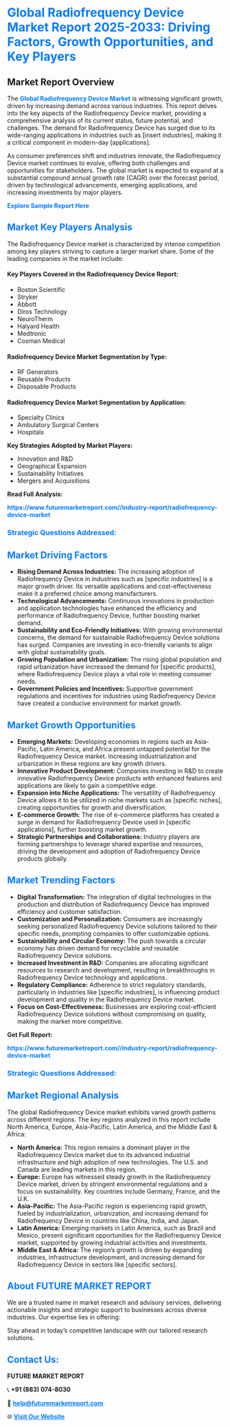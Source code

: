 <h1 style="color: #007BFF;">Global Radiofrequency Device Market Report 2025-2033: Driving Factors, Growth Opportunities, and Key Players</h1>

<section id="overview">
<h2>Market Report Overview</h2>
<p>The <a href="https://www.futuremarketreport.com//industry-report/radiofrequency-device-market" style="color: #007BFF; text-decoration: none;"><strong>Global Radiofrequency Device Market</strong></a> is witnessing significant growth, driven by increasing demand across various industries. This report delves into the key aspects of the Radiofrequency Device market, providing a comprehensive analysis of its current status, future potential, and challenges. The demand for Radiofrequency Device has surged due to its wide-ranging applications in industries such as [insert industries], making it a critical component in modern-day [applications].</p>
<p>As consumer preferences shift and industries innovate, the Radiofrequency Device market continues to evolve, offering both challenges and opportunities for stakeholders. The global market is expected to expand at a substantial compound annual growth rate (CAGR) over the forecast period, driven by technological advancements, emerging applications, and increasing investments by major players.</p>
</section>

<section id="overview">
<p><a href="https://www.futuremarketreport.com//request-sample/reportId=82853" style="color: #007BFF; text-decoration: none;"><strong>Explore Sample Report Here</strong></a></p>
</section>

<section id="key-players">
<h2 style="color: #007BFF;">Market Key Players Analysis</h2>
<p>The Radiofrequency Device market is characterized by intense competition among key players striving to capture a larger market share. Some of the leading companies in the market include:</p>
<h4>Key Players Covered in the Radiofrequency Device Report:</h4>
<ul><li>Boston Scientific</li><li>Stryker</li><li>Abbott</li><li>Diros Technology</li><li>NeuroTherm</li><li>Halyard Health</li><li>Medtronic</li><li>Cosman Medical</li></ul>
<h4>Radiofrequency Device Market Segmentation by Type:</h4>
<ul><li>RF Generators</li><li>Reusable Products</li><li>Disposable Products</li></ul>

<h4>Radiofrequency Device Market Segmentation by Application:</h4>
<ul><li>Specialty Clinics</li><li>Ambulatory Surgical Centers</li><li>Hospitals</li></ul>
<p><strong>Key Strategies Adopted by Market Players:</strong></p>
<ul>
<li>Innovation and R&D</li>
<li>Geographical Expansion</li>
<li>Sustainability Initiatives</li>
<li>Mergers and Acquisitions</li>
</ul>
</section>

<section>
<p><strong>Read Full Analysis: </strong></p><a href="https://www.futuremarketreport.com//industry-report/radiofrequency-device-market" style="color: #007BFF; text-decoration: none;"><strong>https://www.futuremarketreport.com//industry-report/radiofrequency-device-market</strong></a>
<h3 style="color: #007BFF;">Strategic Questions Addressed:</h3>
</section>

<section id="driving-factors">
<h2 style="color: #007BFF;">Market Driving Factors</h2>
<ul>
<li><strong>Rising Demand Across Industries:</strong> The increasing adoption of Radiofrequency Device in industries such as [specific industries] is a major growth driver. Its versatile applications and cost-effectiveness make it a preferred choice among manufacturers.</li>
<li><strong>Technological Advancements:</strong> Continuous innovations in production and application technologies have enhanced the efficiency and performance of Radiofrequency Device, further boosting market demand.</li>
<li><strong>Sustainability and Eco-Friendly Initiatives:</strong> With growing environmental concerns, the demand for sustainable Radiofrequency Device solutions has surged. Companies are investing in eco-friendly variants to align with global sustainability goals.</li>
<li><strong>Growing Population and Urbanization:</strong> The rising global population and rapid urbanization have increased the demand for [specific products], where Radiofrequency Device plays a vital role in meeting consumer needs.</li>
<li><strong>Government Policies and Incentives:</strong> Supportive government regulations and incentives for industries using Radiofrequency Device have created a conducive environment for market growth.</li>
</ul>
</section>

<section id="growth-opportunities">
<h2 style="color: #007BFF;">Market Growth Opportunities</h2>
<ul>
<li><strong>Emerging Markets:</strong> Developing economies in regions such as Asia-Pacific, Latin America, and Africa present untapped potential for the Radiofrequency Device market. Increasing industrialization and urbanization in these regions are key growth drivers.</li>
<li><strong>Innovative Product Development:</strong> Companies investing in R&D to create innovative Radiofrequency Device products with enhanced features and applications are likely to gain a competitive edge.</li>
<li><strong>Expansion into Niche Applications:</strong> The versatility of Radiofrequency Device allows it to be utilized in niche markets such as [specific niches], creating opportunities for growth and diversification.</li>
<li><strong>E-commerce Growth:</strong> The rise of e-commerce platforms has created a surge in demand for Radiofrequency Device used in [specific applications], further boosting market growth.</li>
<li><strong>Strategic Partnerships and Collaborations:</strong> Industry players are forming partnerships to leverage shared expertise and resources, driving the development and adoption of Radiofrequency Device products globally.</li>
</ul>
</section>

<section id="trending-factors">
<h2 style="color: #007BFF;">Market Trending Factors</h2>
<ul>
<li><strong>Digital Transformation:</strong> The integration of digital technologies in the production and distribution of Radiofrequency Device has improved efficiency and customer satisfaction.</li>
<li><strong>Customization and Personalization:</strong> Consumers are increasingly seeking personalized Radiofrequency Device solutions tailored to their specific needs, prompting companies to offer customizable options.</li>
<li><strong>Sustainability and Circular Economy:</strong> The push towards a circular economy has driven demand for recyclable and reusable Radiofrequency Device solutions.</li>
<li><strong>Increased Investment in R&D:</strong> Companies are allocating significant resources to research and development, resulting in breakthroughs in Radiofrequency Device technology and applications.</li>
<li><strong>Regulatory Compliance:</strong> Adherence to strict regulatory standards, particularly in industries like [specific industries], is influencing product development and quality in the Radiofrequency Device market.</li>
<li><strong>Focus on Cost-Effectiveness:</strong> Businesses are exploring cost-efficient Radiofrequency Device solutions without compromising on quality, making the market more competitive.</li>
</ul>
</section>

<section>
<p><strong>Get Full Report: </strong></p><a href="https://www.futuremarketreport.com//industry-report/radiofrequency-device-market" style="color: #007BFF; text-decoration: none;"><strong>https://www.futuremarketreport.com//industry-report/radiofrequency-device-market</strong></a>
<h3 style="color: #007BFF;">Strategic Questions Addressed:</h3>
</section>


<section id="regional-analysis">
<h2 style="color: #007BFF;">Market Regional Analysis</h2>
<p>The global Radiofrequency Device market exhibits varied growth patterns across different regions. The key regions analyzed in this report include North America, Europe, Asia-Pacific, Latin America, and the Middle East & Africa:</p>
<ul>
<li><strong>North America:</strong> This region remains a dominant player in the Radiofrequency Device market due to its advanced industrial infrastructure and high adoption of new technologies. The U.S. and Canada are leading markets in this region.</li>
<li><strong>Europe:</strong> Europe has witnessed steady growth in the Radiofrequency Device market, driven by stringent environmental regulations and a focus on sustainability. Key countries include Germany, France, and the U.K.</li>
<li><strong>Asia-Pacific:</strong> The Asia-Pacific region is experiencing rapid growth, fueled by industrialization, urbanization, and increasing demand for Radiofrequency Device in countries like China, India, and Japan.</li>
<li><strong>Latin America:</strong> Emerging markets in Latin America, such as Brazil and Mexico, present significant opportunities for the Radiofrequency Device market, supported by growing industrial activities and investments.</li>
<li><strong>Middle East & Africa:</strong> The region’s growth is driven by expanding industries, infrastructure development, and increasing demand for Radiofrequency Device in sectors like [specific sectors].</li>
</ul>
</section>

<footer>
<h2 style="color: #007BFF;">About FUTURE MARKET REPORT</h2>
<p>We are a trusted name in market research and advisory services, delivering actionable insights and strategic support to businesses across diverse industries. Our expertise lies in offering:</p>

<p>Stay ahead in today’s competitive landscape with our tailored research solutions.</p>

<h2 style="color: #007BFF;">Contact Us:</h2>
<p><strong>FUTURE MARKET REPORT</strong></p>
<p>📞 <strong>+91 (883) 074-8030</strong></p>
<p>📧 <strong><a href="mailto:help@futuremarketreport.com" style="color: #007BFF;">help@futuremarketreport.com</a></strong></p>
<p>🌐 <strong><a href="https://www.futuremarketreport.com/" style="color: #007BFF;">Visit Our Website</a></strong></p>
</footer>